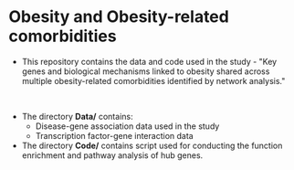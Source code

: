 # Obesity and Obesity-related comorbidities

- This repository contains the data and code used in the study - "Key genes and biological mechanisms linked to obesity shared across multiple obesity-related comorbidities identified by network analysis."

<br/>

- The directory **Data/** contains:
  * Disease-gene association data used in the study
  * Transcription factor-gene interaction data
- The directory **Code/** contains script used for conducting the function enrichment and pathway analysis of hub genes.
